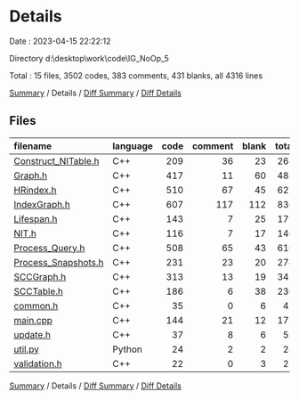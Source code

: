 # Details

Date : 2023-04-15 22:22:12

Directory d:\\desktop\\work\\code\\IG_NoOp_5

Total : 15 files,  3502 codes, 383 comments, 431 blanks, all 4316 lines

[Summary](results.md) / Details / [Diff Summary](diff.md) / [Diff Details](diff-details.md)

## Files
| filename | language | code | comment | blank | total |
| :--- | :--- | ---: | ---: | ---: | ---: |
| [Construct_NITable.h](/Construct_NITable.h) | C++ | 209 | 36 | 23 | 268 |
| [Graph.h](/Graph.h) | C++ | 417 | 11 | 60 | 488 |
| [HRindex.h](/HRindex.h) | C++ | 510 | 67 | 45 | 622 |
| [IndexGraph.h](/IndexGraph.h) | C++ | 607 | 117 | 112 | 836 |
| [Lifespan.h](/Lifespan.h) | C++ | 143 | 7 | 25 | 175 |
| [NIT.h](/NIT.h) | C++ | 116 | 7 | 17 | 140 |
| [Process_Query.h](/Process_Query.h) | C++ | 508 | 65 | 43 | 616 |
| [Process_Snapshots.h](/Process_Snapshots.h) | C++ | 231 | 23 | 20 | 274 |
| [SCCGraph.h](/SCCGraph.h) | C++ | 313 | 13 | 19 | 345 |
| [SCCTable.h](/SCCTable.h) | C++ | 186 | 6 | 38 | 230 |
| [common.h](/common.h) | C++ | 35 | 0 | 6 | 41 |
| [main.cpp](/main.cpp) | C++ | 144 | 21 | 12 | 177 |
| [update.h](/update.h) | C++ | 37 | 8 | 6 | 51 |
| [util.py](/util.py) | Python | 24 | 2 | 2 | 28 |
| [validation.h](/validation.h) | C++ | 22 | 0 | 3 | 25 |

[Summary](results.md) / Details / [Diff Summary](diff.md) / [Diff Details](diff-details.md)